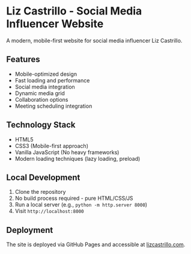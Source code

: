 # Liz Castrillo - Social Media Influencer Website

A modern, mobile-first website for social media influencer Liz Castrillo.

## Features

- Mobile-optimized design
- Fast loading and performance
- Social media integration
- Dynamic media grid
- Collaboration options
- Meeting scheduling integration

## Technology Stack

- HTML5
- CSS3 (Mobile-first approach)
- Vanilla JavaScript (No heavy frameworks)
- Modern loading techniques (lazy loading, preload)

## Local Development

1. Clone the repository
2. No build process required - pure HTML/CSS/JS
3. Run a local server (e.g., `python -m http.server 8000`)
4. Visit `http://localhost:8000`

## Deployment

The site is deployed via GitHub Pages and accessible at [lizcastrillo.com](https://lizcastrillo.com).
